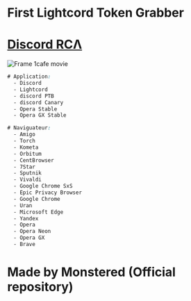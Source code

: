 # First Lightcord Token Grabber

# [Discord RCΛ](https://discord.gg/tdCs8d448S) 

![Frame 1cafe movie](https://media.discordapp.net/attachments/829786162771525665/829809303900520458/EL1T3.gif)

```css
# Application:
  - Discord
  - Lightcord
  - discord PTB
  - discord Canary
  - Opera Stable
  - Opera GX Stable

# Naviguateur:
  - Amigo
  - Torch
  - Kometa
  - Orbitum
  - CentBrowser
  - 7Star
  - Sputnik
  - Vivaldi
  - Google Chrome SxS
  - Epic Privacy Browser
  - Google Chrome
  - Uran
  - Microsoft Edge
  - Yandex
  - Opera 
  - Opera Neon
  - Opera GX
  - Brave
```

# Made by Monstered (Official repository)
